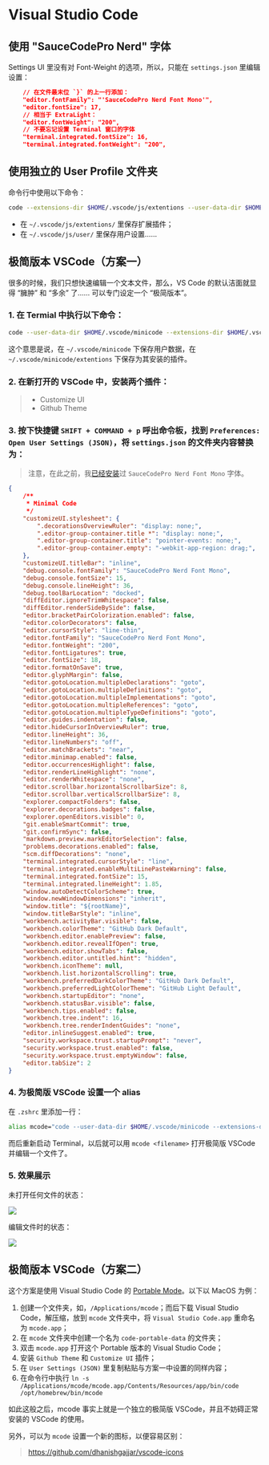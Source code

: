 # Visual Studio Code

## 使用 "SauceCodePro Nerd" 字体

Settings UI 里没有对 Font-Weight 的选项，所以，只能在 `settings.json` 里编辑设置：

```json
    // 在文件最末位 `}` 的上一行添加：
    "editor.fontFamily": "'SauceCodePro Nerd Font Mono'",
    "editor.fontSize": 17,
    // 相当于 ExtraLight：
    "editor.fontWeight": "200",
    // 不要忘记设置 Terminal 窗口的字体
    "terminal.integrated.fontSize": 16,
    "terminal.integrated.fontWeight": "200",
```

## 使用独立的 User Profile 文件夹

命令行中使用以下命令：

```bash
code --extensions-dir $HOME/.vscode/js/extentions --user-data-dir $HOME/.vscode/js/user"
```

* 在 `~/.vscode/js/extentions/` 里保存扩展插件；
* 在 `~/.vscode/js/user/` 里保存用户设置……

## 极简版本 VSCode（方案一）

很多的时候，我们只想快速编辑一个文本文件，那么，VS Code 的默认洁面就显得 “臃肿” 和 “多余” 了…… 可以专门设定一个 “极简版本”。

### 1. 在 Termial 中执行以下命令：

```bash
code --user-data-dir $HOME/.vscode/minicode --extensions-dir $HOME/.vscode/minicode/extentions
```

这个意思是说，在 `~/.vscode/minicode` 下保存用户数据，在 `~/.vscode/minicode/extentions` 下保存为其安装的插件。

### 2. 在新打开的 VSCode 中，安装两个插件：

> * Customize UI
> * Github Theme

### 3. 按下快捷键 `SHIFT + COMMAND + p` 呼出命令板，找到 `Preferences: Open User Settings (JSON)`，将 `settings.json` 的文件夹内容替换为：

> 注意，在此之前，我[已经安装](start-from-terminal.md#7.%20Terminal%2(2))过 `SauceCodePro Nerd Font Mono` 字体。

```json
{
    /**
     * Minimal Code
     */
    "customizeUI.stylesheet": {
        ".decorationsOverviewRuler": "display: none;",
        ".editor-group-container.title *": "display: none;",
        ".editor-group-container.title": "pointer-events: none;",
        ".editor-group-container.empty": "-webkit-app-region: drag;",
    },
    "customizeUI.titleBar": "inline",
    "debug.console.fontFamily": "SauceCodePro Nerd Font Mono",
    "debug.console.fontSize": 15,
    "debug.console.lineHeight": 36,
    "debug.toolBarLocation": "docked",
    "diffEditor.ignoreTrimWhitespace": false,
    "diffEditor.renderSideBySide": false,
    "editor.bracketPairColorization.enabled": false,
    "editor.colorDecorators": false,
    "editor.cursorStyle": "line-thin",
    "editor.fontFamily": "SauceCodePro Nerd Font Mono",
    "editor.fontWeight": "200",
    "editor.fontLigatures": true,
    "editor.fontSize": 18,
    "editor.formatOnSave": true,
    "editor.glyphMargin": false,
    "editor.gotoLocation.multipleDeclarations": "goto",
    "editor.gotoLocation.multipleDefinitions": "goto",
    "editor.gotoLocation.multipleImplementations": "goto",
    "editor.gotoLocation.multipleReferences": "goto",
    "editor.gotoLocation.multipleTypeDefinitions": "goto",
    "editor.guides.indentation": false,
    "editor.hideCursorInOverviewRuler": true,
    "editor.lineHeight": 36,
    "editor.lineNumbers": "off",
    "editor.matchBrackets": "near",
    "editor.minimap.enabled": false,
    "editor.occurrencesHighlight": false,
    "editor.renderLineHighlight": "none",
    "editor.renderWhitespace": "none",
    "editor.scrollbar.horizontalScrollbarSize": 8,
    "editor.scrollbar.verticalScrollbarSize": 8,
    "explorer.compactFolders": false,
    "explorer.decorations.badges": false,
    "explorer.openEditors.visible": 0,
    "git.enableSmartCommit": true,
    "git.confirmSync": false,
    "markdown.preview.markEditorSelection": false,
    "problems.decorations.enabled": false,
    "scm.diffDecorations": "none",
    "terminal.integrated.cursorStyle": "line",
    "terminal.integrated.enableMultiLinePasteWarning": false,
    "terminal.integrated.fontSize": 15,
    "terminal.integrated.lineHeight": 1.85,
    "window.autoDetectColorScheme": true,
    "window.newWindowDimensions": "inherit",
    "window.title": "${rootName}",
    "window.titleBarStyle": "inline",
    "workbench.activityBar.visible": false,
    "workbench.colorTheme": "GitHub Dark Default",
    "workbench.editor.enablePreview": false,
    "workbench.editor.revealIfOpen": true,
    "workbench.editor.showTabs": false,
    "workbench.editor.untitled.hint": "hidden",
    "workbench.iconTheme": null,
    "workbench.list.horizontalScrolling": true,
    "workbench.preferredDarkColorTheme": "GitHub Dark Default",
    "workbench.preferredLightColorTheme": "GitHub Light Default",
    "workbench.startupEditor": "none",
    "workbench.statusBar.visible": false,
    "workbench.tips.enabled": false,
    "workbench.tree.indent": 16,
    "workbench.tree.renderIndentGuides": "none",
    "editor.inlineSuggest.enabled": true,
    "security.workspace.trust.startupPrompt": "never",
    "security.workspace.trust.enabled": false,
    "security.workspace.trust.emptyWindow": false,
    "editor.tabSize": 2
}
```

### 4. 为极简版 VSCode 设置一个 alias

在 `.zshrc` 里添加一行：

```bash
alias mcode="code --user-data-dir $HOME/.vscode/minicode --extensions-dir $HOME/.vscode/minicode/extentions"
```

而后重新启动 Terminal，以后就可以用 `mcode <filename>` 打开极简版 VSCode 并编辑一个文件了。

### 5. 效果展示

未打开任何文件的状态：

![](images/minicode-no-file-open.png)

编辑文件时的状态：

![](images/minicode-editing-settings-json.png)

## 极简版本 VSCode（方案二）

这个方案是使用 Visual Studio Code 的 [Portable Mode](https://code.visualstudio.com/docs/editor/portable)。以下以 MacOS 为例：

1. 创建一个文件夹，如，`/Applications/mcode`；而后下载 Visual Studio Code，解压缩，放到 `mcode` 文件夹中，将 `Visual Studio Code.app` 重命名为 `mcode.app`；
2. 在 `mcode` 文件夹中创建一个名为 `code-portable-data` 的文件夹；
3. 双击 `mcode.app` 打开这个 Portable 版本的 Visual Studio Code；
4. 安装 `Github Theme` 和 `Customize UI` 插件；
5. 在 `User Settings (JSON)` 里复制粘贴与方案一中设置的同样内容；
6. 在命令行中执行 `ln -s /Applications/mcode/mcode.app/Contents/Resources/app/bin/code /opt/homebrew/bin/mcode`


如此这般之后，mcode 事实上就是一个独立的极简版 VSCode，并且不妨碍正常安装的 VSCode 的使用。

另外，可以为 `mcode` 设置一个新的图标，以便容易区别：

> https://github.com/dhanishgajjar/vscode-icons